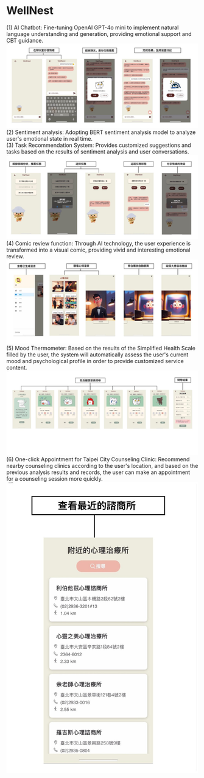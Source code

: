 # WellNest
(1) AI Chatbot: Fine-tuning OpenAI GPT-4o mini to implement natural language understanding and generation, providing emotional support and CBT guidance.
![image](https://github.com/gino885/WellNest/blob/main/chatbot.jpg)
(2) Sentiment analysis: Adopting BERT sentiment analysis model to analyze user's emotional state in real time.  
(3) Task Recommendation System: Provides customized suggestions and tasks based on the results of sentiment analysis and user conversations.
![image](https://github.com/gino885/WellNest/blob/main/task.jpg)
(4) Comic review function: Through AI technology, the user experience is transformed into a visual comic, providing vivid and interesting emotional review.
![image](https://github.com/gino885/WellNest/blob/main/comic.jpg)
(5) Mood Thermometer: Based on the results of the Simplified Health Scale filled by the user, the system will automatically assess the user's current mood and psychological profile in order to provide customized service content.
![image](https://github.com/gino885/WellNest/blob/main/form.jpg)
(6) One-click Appointment for Taipei City Counseling Clinic: Recommend nearby counseling clinics according to the user's location, and based on the previous analysis results and records, the user can make an appointment for a counseling session more quickly.
![image](https://github.com/gino885/WellNest/blob/main/appointment.jpg)
